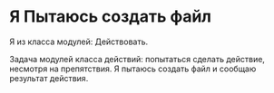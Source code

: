 # Я Пытаюсь создать файл

Я из класса модулей: Действовать. <!--Действовать Проверить-->

Задача модулей класса действий: попытаться сделать действие, несмотря на препятствия.
Я пытаюсь создать файл и сообщаю результат действия.
